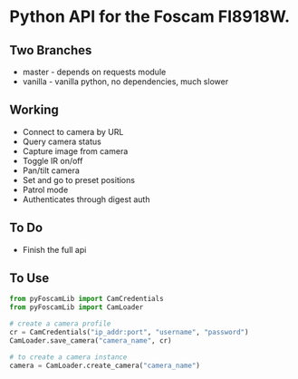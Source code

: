 # Python API for the Foscam FI8918W.

## Two Branches
* master - depends on requests module
* vanilla - vanilla python, no dependencies, much slower

## Working
* Connect to camera by URL
* Query camera status
* Capture image from camera
* Toggle IR on/off
* Pan/tilt camera
* Set and go to preset positions
* Patrol mode
* Authenticates through digest auth

## To Do
* Finish the full api

## To Use

```python
from pyFoscamLib import CamCredentials
from pyFoscamLib import CamLoader

# create a camera profile
cr = CamCredentials("ip_addr:port", "username", "password")
CamLoader.save_camera("camera_name", cr)

# to create a camera instance
camera = CamLoader.create_camera("camera_name")

